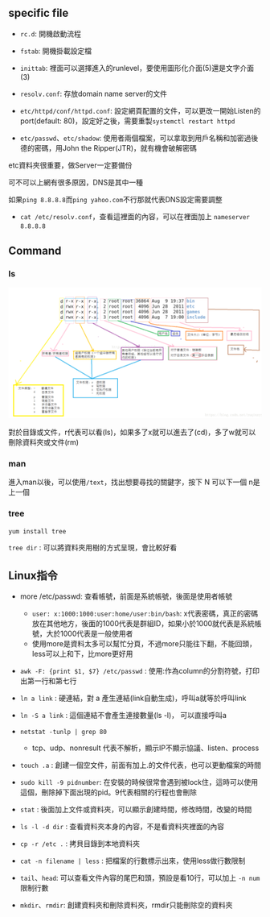 ## specific file

* `rc.d`: 開機啟動流程

* `fstab`: 開機掛載設定檔

* `inittab`: 裡面可以選擇進入的runlevel，要使用圖形化介面(5)還是文字介面(3)

* `resolv.conf`:  存放domain name server的文件
* `etc/httpd/conf/httpd.conf`: 設定網頁配置的文件，可以更改一開始Listen的port(default: 80)，設定好之後，需要重製`systemctl restart httpd`
* `etc/passwd`、`etc/shadow`: 使用者兩個檔案，可以拿取到用戶名稱和加密過後德的密碼，用John the Ripper(JTR)，就有機會破解密碼

etc資料夾很重要，做Server一定要備份



可不可以上網有很多原因，DNS是其中一種

如果`ping 8.8.8.8`而`ping yahoo.com`不行那就代表DNS設定需要調整

* `cat /etc/resolv.conf`，查看這裡面的內容，可以在裡面加上 `nameserver 8.8.8.8`





## Command

### ls

![](picture/ls.png)

對於目錄或文件，r代表可以看(ls)，如果多了x就可以進去了(cd)，多了w就可以刪除資料夾或文件(rm)



### man

進入man以後，可以使用`/text`，找出想要尋找的關鍵字，按下 N 可以下一個 n是上一個



### tree

`yum install tree`

`tree dir` : 可以將資料夾用樹的方式呈現，會比較好看



## Linux指令

* more /etc/passwd: 查看帳號，前面是系統帳號，後面是使用者帳號

  * `user: x:1000:1000:user:home/user:bin/bash`: x代表密碼，真正的密碼放在其他地方，後面的1000代表是群組ID，如果小於1000就代表是系統帳號，大於1000代表是一般使用者
  * 使用more是資料太多可以幫忙分頁，不過more只能往下翻，不能回頭，less可以上和下，比more更好用
* `awk -F: {print $1, $7} /etc/passwd` :  使用:作為column的分割符號，打印出第一行和第七行
* `ln a link` : 硬連結，對 a 產生連結(link自動生成)，呼叫a就等於呼叫link
* `ln -S a link` : 這個連結不會產生連接數量(ls -l)， 可以直接呼叫a  
* `netstat -tunlp | grep 80`
  * tcp、udp、nonresult 代表不解析，顯示IP不顯示協議、listen、process
* `touch .a` : 創建一個空文件，前面有加上.的文件代表，也可以更動檔案的時間
* `sudo kill -9 pidnumber`: 在安裝的時候很常會遇到被lock住，這時可以使用這個，刪除掉下面出現的pid。9代表相關的行程也會刪除
* `stat` : 後面加上文件或資料夾，可以顯示創建時間，修改時間，改變的時間
* `ls -l -d dir` : 查看資料夾本身的內容，不是看資料夾裡面的內容
* `cp -r /etc .` : 拷貝目錄到本地資料夾
* `cat -n filename | less` : 把檔案的行數標示出來，使用less做行數限制 
* `tail`、`head`: 可以查看文件內容的尾巴和頭，預設是看10行，可以加上 `-n num` 限制行數
* `mkdir`、`rmdir`: 創建資料夾和刪除資料夾，rmdir只能刪除空的資料夾

​    

​    

​    

